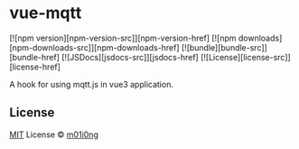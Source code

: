 # vue-mqtt

[![npm version][npm-version-src]][npm-version-href]
[![npm downloads][npm-downloads-src]][npm-downloads-href]
[![bundle][bundle-src]][bundle-href]
[![JSDocs][jsdocs-src]][jsdocs-href]
[![License][license-src]][license-href]

A hook for using mqtt.js in vue3 application.

## License

[MIT](./LICENSE) License © [m01i0ng](https://github.com/m01i0ng)
